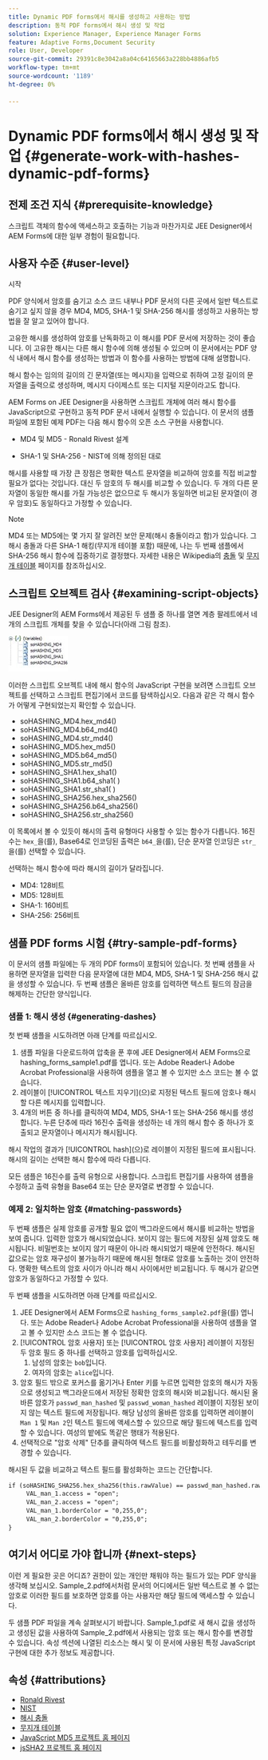 ```yaml
---
title: Dynamic PDF forms에서 해시를 생성하고 사용하는 방법
description: 동적 PDF forms에서 해시 생성 및 작업
solution: Experience Manager, Experience Manager Forms
feature: Adaptive Forms,Document Security
role: User, Developer
source-git-commit: 29391c8e3042a8a04c64165663a228bb4886afb5
workflow-type: tm+mt
source-wordcount: '1189'
ht-degree: 0%

---
```


# Dynamic PDF forms에서 해시 생성 및 작업 {#generate-work-with-hashes-dynamic-pdf-forms}

## 전제 조건 지식 {#prerequisite-knowledge}

스크립트 객체의 함수에 액세스하고 호출하는 기능과 마찬가지로 JEE Designer에서 AEM Forms에 대한 일부 경험이 필요합니다.

## 사용자 수준 {#user-level}

시작

PDF 양식에서 암호를 숨기고 소스 코드 내부나 PDF 문서의 다른 곳에서 일반 텍스트로 숨기고 싶지 않을 경우 MD4, MD5, SHA-1 및 SHA-256 해시를 생성하고 사용하는 방법을 잘 알고 있어야 합니다.

고유한 해시를 생성하여 암호를 난독화하고 이 해시를 PDF 문서에 저장하는 것이 좋습니다. 이 고유한 해시는 다른 해시 함수에 의해 생성될 수 있으며 이 문서에서는 PDF 양식 내에서 해시 함수를 생성하는 방법과 이 함수를 사용하는 방법에 대해 설명합니다.

해시 함수는 임의의 길이의 긴 문자열(또는 메시지)을 입력으로 취하여 고정 길이의 문자열을 출력으로 생성하며, 메시지 다이제스트 또는 디지털 지문이라고도 합니다.

AEM Forms on JEE Designer을 사용하면 스크립트 개체에 여러 해시 함수를 JavaScript으로 구현하고 동적 PDF 문서 내에서 실행할 수 있습니다. 이 문서의 샘플 파일에 포함된 예제 PDF는 다음 해시 함수의 오픈 소스 구현을 사용합니다.

* MD4 및 MD5 - Ronald Rivest 설계

* SHA-1 및 SHA-256 - NIST에 의해 정의된 대로

해시를 사용할 때 가장 큰 장점은 명확한 텍스트 문자열을 비교하여 암호를 직접 비교할 필요가 없다는 것입니다. 대신 두 암호의 두 해시를 비교할 수 있습니다. 두 개의 다른 문자열이 동일한 해시를 가질 가능성은 없으므로 두 해시가 동일하면 비교된 문자열(이 경우 암호)도 동일하다고 가정할 수 있습니다.

>[!NOTE]
>
>MD4 또는 MD5에는 몇 가지 잘 알려진 보안 문제(해시 충돌이라고 함)가 있습니다. 그 해시 충돌과 다른 SHA-1 해킹(무지개 테이블 포함) 때문에, 나는 두 번째 샘플에서 SHA-256 해시 함수에 집중하기로 결정했다. 자세한 내용은 Wikipedia의 [충돌](https://en.wikipedia.org/wiki/Hash_collision) 및 [무지개 테이블](https://en.wikipedia.org/wiki/Rainbow_table) 페이지를 참조하십시오.

## 스크립트 오브젝트 검사 {#examining-script-objects}

JEE Designer의 AEM Forms에서 제공된 두 샘플 중 하나를 열면 계층 팔레트에서 네 개의 스크립트 개체를 찾을 수 있습니다(아래 그림 참조).

![변수](assets/variables.jpg)

이러한 스크립트 오브젝트 내에 해시 함수의 JavaScript 구현을 보려면 스크립트 오브젝트를 선택하고 스크립트 편집기에서 코드를 탐색하십시오. 다음과 같은 각 해시 함수가 어떻게 구현되었는지 확인할 수 있습니다.

* soHASHING_MD4.hex_md4()
* soHASHING_MD4.b64_md4()
* soHASHING_MD4.str_md4()
* soHASHING_MD5.hex_md5()
* soHASHING_MD5.b64_md5()
* soHASHING_MD5.str_md5()
* soHASHING_SHA1.hex_sha1()
* soHASHING_SHA1.b64_sha1( )
* soHASHING_SHA1.str_sha1( )
* soHASHING_SHA256.hex_sha256()
* soHASHING_SHA256.b64_sha256()
* soHASHING_SHA256.str_sha256()

이 목록에서 볼 수 있듯이 해시의 출력 유형마다 사용할 수 있는 함수가 다릅니다. 16진수는 `hex_`을(를), Base64로 인코딩된 출력은 `b64_`을(를), 단순 문자열 인코딩은 `str_`을(를) 선택할 수 있습니다.

선택하는 해시 함수에 따라 해시의 길이가 달라집니다.

* MD4: 128비트
* MD5: 128비트
* SHA-1: 160비트
* SHA-256: 256비트

## 샘플 PDF forms 시험 {#try-sample-pdf-forms}

이 문서의 샘플 파일에는 두 개의 PDF forms이 포함되어 있습니다. 첫 번째 샘플을 사용하면 문자열을 입력한 다음 문자열에 대한 MD4, MD5, SHA-1 및 SHA-256 해시 값을 생성할 수 있습니다. 두 번째 샘플은 올바른 암호를 입력하면 텍스트 필드의 잠금을 해제하는 간단한 양식입니다.

### 샘플 1: 해시 생성 {#generating-dashes}

첫 번째 샘플을 시도하려면 아래 단계를 따르십시오.

1. 샘플 파일을 다운로드하여 압축을 푼 후에 JEE Designer에서 AEM Forms으로 hashing_forms_sample1.pdf를 엽니다. 또는 Adobe Reader나 Adobe Acrobat Professional을 사용하여 샘플을 열고 볼 수 있지만 소스 코드는 볼 수 없습니다.
1. 레이블이 [!UICONTROL 텍스트 지우기]&#x200B;(으)로 지정된 텍스트 필드에 암호나 해시할 다른 메시지를 입력합니다.
1. 4개의 버튼 중 하나를 클릭하여 MD4, MD5, SHA-1 또는 SHA-256 해시를 생성합니다. 누른 단추에 따라 16진수 출력을 생성하는 네 개의 해시 함수 중 하나가 호출되고 문자열이나 메시지가 해시됩니다.

해시 작업의 결과가 [!UICONTROL hash]&#x200B;(으)로 레이블이 지정된 필드에 표시됩니다. 해시의 길이는 선택한 해시 함수에 따라 다릅니다.

모든 샘플은 16진수를 출력 유형으로 사용합니다. 스크립트 편집기를 사용하여 샘플을 수정하고 출력 유형을 Base64 또는 단순 문자열로 변경할 수 있습니다.

### 예제 2: 일치하는 암호 {#matching-passwords}

두 번째 샘플은 실제 암호를 공개할 필요 없이 백그라운드에서 해시를 비교하는 방법을 보여 줍니다. 입력한 암호가 해시되었습니다. 보이지 않는 필드에 저장된 실제 암호도 해시됩니다. 비밀번호는 보이지 않기 때문이 아니라 해시되었기 때문에 안전하다. 해시된 값으로는 암호 재구성이 불가능하기 때문에 해시된 형태로 암호를 노출하는 것이 안전하다. 명확한 텍스트의 암호 사이가 아니라 해시 사이에서만 비교됩니다. 두 해시가 같으면 암호가 동일하다고 가정할 수 있다.

두 번째 샘플을 시도하려면 아래 단계를 따르십시오.

1. JEE Designer에서 AEM Forms으로 `hashing_forms_sample2.pdf`을(를) 엽니다. 또는 Adobe Reader나 Adobe Acrobat Professional을 사용하여 샘플을 열고 볼 수 있지만 소스 코드는 볼 수 없습니다.
1. [!UICONTROL 암호 사용자] 또는 [!UICONTROL 암호 사용자] 레이블이 지정된 두 암호 필드 중 하나를 선택하고 암호를 입력하십시오.
   1. 남성의 암호는 `bob`입니다.
   1. 여자의 암호는 `alice`입니다.
1. 암호 필드 밖으로 포커스를 옮기거나 Enter 키를 누르면 입력한 암호의 해시가 자동으로 생성되고 백그라운드에서 저장된 정확한 암호의 해시와 비교됩니다. 해시된 올바른 암호가 `passwd_man_hashed` 및 `passwd_woman_hashed` 레이블이 지정된 보이지 않는 텍스트 필드에 저장됩니다. 해당 남성의 올바른 암호를 입력하면 레이블이 `Man 1` 및 `Man 2`인 텍스트 필드에 액세스할 수 있으므로 해당 필드에 텍스트를 입력할 수 있습니다. 여성의 밭에도 똑같은 행태가 적용된다.
1. 선택적으로 &quot;암호 삭제&quot; 단추를 클릭하여 텍스트 필드를 비활성화하고 테두리를 변경할 수 있습니다.

해시된 두 값을 비교하고 텍스트 필드를 활성화하는 코드는 간단합니다.

```xml
if (soHASHING_SHA256.hex_sha256(this.rawValue) == passwd_man_hashed.rawValue){
     VAL_man_1.access = "open";
     VAL_man_2.access = "open";
     VAL_man_1.borderColor = "0,255,0";
     VAL_man_2.borderColor = "0,255,0";
}
```

## 여기서 어디로 가야 합니까 {#next-steps}

이런 게 필요한 곳은 어디죠? 권한이 있는 개인만 채워야 하는 필드가 있는 PDF 양식을 생각해 보십시오. Sample_2.pdf에서처럼 문서의 어디에서든 일반 텍스트로 볼 수 없는 암호로 이러한 필드를 보호하면 암호를 아는 사용자만 해당 필드에 액세스할 수 있습니다.

두 샘플 PDF 파일을 계속 살펴보시기 바랍니다.  Sample_1.pdf로 새 해시 값을 생성하고 생성된 값을 사용하여 Sample_2.pdf에서 사용되는 암호 또는 해시 함수를 변경할 수 있습니다.  속성 섹션에 나열된 리소스는 해시 및 이 문서에 사용된 특정 JavaScript 구현에 대한 추가 정보도 제공합니다.

## 속성 {#attributions}

* [Ronald Rivest](https://en.wikipedia.org/wiki/Ron_Rivest)
* [NIST](https://csrc.nist.gov/projects/cryptographic-standards-and-guidelines)
* [해시 충돌](https://en.wikipedia.org/wiki/Hash_collision)
* [무지개 테이블](https://en.wikipedia.org/wiki/Rainbow_table)
* [JavaScript MD5 프로젝트 홈 페이지](https://pajhome.org.uk/crypt/md5/)
* [jsSHA2 프로젝트 홈 페이지](https://anmar.eu.org/projects/jssha2/)
